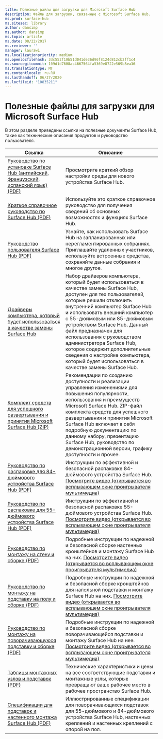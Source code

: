 ```yaml
---
title: Полезные файлы для загрузки для Microsoft Surface Hub
description: Файлы для загрузки, связанные с Microsoft Surface Hub.
ms.prod: surface-hub
ms.sitesec: library
author: dansimp
ms.author: dansimp
ms.topic: article
ms.date: 08/22/2017
ms.reviewer: ''
manager: laurawi
ms.localizationpriority: medium
ms.openlocfilehash: 3dc552f10b51d041de36d96f8124d812cb2ff1c4
ms.sourcegitcommit: 109d1d7608ac4667564fa5369e8722e569b8ea36
ms.translationtype: MT
ms.contentlocale: ru-RU
ms.lasthandoff: 06/27/2020
ms.locfileid: "10835211"
---
```

# Полезные файлы для загрузки для Microsoft Surface Hub

В этом разделе приведены ссылки на полезные документы Surface Hub, такие как технические описания продуктов и руководство пользователя.

| Ссылка | Описание |
| --- | --- |
| [Руководство по установке Surface Hub (английский, французский, испанский язык) (PDF)](https://download.microsoft.com/download/0/1/6/016363A4-8602-4F01-8281-9BE5C814DC78/Setup-Guide_EN-FR-SP.pdf) | Просмотрите краткий обзор настройки среды для нового устройства Surface Hub. |
| [Краткое справочное руководство по Surface Hub (PDF)](https://download.microsoft.com/download/9/E/E/9EE660F8-3FC6-4909-969E-89EA648F06DB/Surface%20Hub%20Quick%20Reference%20Guide_en-us.pdf)  | Используйте это краткое справочное руководство для получения сведений об основных возможностях и функциях Surface Hub. |
| [Руководство пользователя Surface Hub (PDF)](https://download.microsoft.com/download/3/6/B/36B6331E-0C63-4E71-A05D-EE88D05081F8/surface-hub-user-guide-en-us.pdf) | Узнайте, как использовать Surface Hub на запланированных или нерегламентированных собраниях. Приглашайте удаленных участников, используйте встроенные средства, сохраняйте данные собрания и многое другое. |
| [Драйверы компьютера, который будет использоваться в качестве замены Surface Hub](https://www.microsoft.com/download/details.aspx?id=52210) | Набор драйверов компьютера, который будет использоваться в качестве замены Surface Hub, доступен для тех пользователей, которые решили отключить внутренний компьютер Surface Hub и использовать внешний компьютер с 55-дюймовым или 85-дюймовым устройством Surface Hub. Данный файл предназначен для использования с руководством администратора Surface Hub, которое содержит дополнительные сведения о настройке компьютера, который будет использоваться в качестве замены Surface Hub.  |
| [Комплект средств для успешного развертывания и принятия Microsoft Surface Hub (ZIP)](https://download.microsoft.com/download/F/A/3/FA3ADEA4-4966-456B-8BDE-0A594FD52C6C/Surface_Hub_Adoption_Kit_Final_0519.pdf) | Рекомендации по созданию доступности и реализации управления изменениями для повышения популярности, использования и преимуществ Microsoft Surface Hub. ZIP-файл комплекта средств для успешного развертывания и принятия Microsoft Surface Hub включает в себя подробную документацию по данному набору, презентацию Surface Hub, руководство по демонстрационной версии, графику доступности и прочее. |
| [Руководство по распаковке для 84-дюймового устройства Surface Hub (PDF)](https://download.microsoft.com/download/5/2/B/52B4007E-D8C8-4EED-ACA9-FEEF93F6055C/84_Unpacking_Guide_English_French-Spanish.pdf) | Инструкции по эффективной и безопасной распаковке 84-дюймового устройства Surface Hub. [Посмотрите видео (открывается во всплывающем окне проигрывателя мультимедиа)](http://compass.xbox.com/assets/75/2b/752b73dc-6e9d-4692-8ba1-0f9fc03bff6b.mov?n=04.07.16_installation_video_03_unpacking_84.mov) |
| [Руководство по распаковке для 55-дюймового устройства Surface Hub (PDF)](https://download.microsoft.com/download/2/E/7/2E7616A2-F936-4512-8052-1E2D92DFD070/55_Unpacking_Guide_English-French-Spanish.PDF) | Инструкции по эффективной и безопасной распаковке 55-дюймового устройства Surface Hub. [Посмотрите видео (открывается во всплывающем окне проигрывателя мультимедиа)](http://compass.xbox.com/assets/a9/d6/a9d6b4d7-d33f-4e8b-be92-28f7fc2c06d7.mov?n=04.07.16_installation_video_02_unpacking_55.mov) |
| [Руководство по монтажу на стену и сборке (PDF)](https://download.microsoft.com/download/7/0/2/702485E3-B55E-4DE8-B5DD-3B56F90DCF5D/SH-Guide_WACG_Wall_Mounts_EN-FR-ES-NL-DE-IT-PT-AR-DA-FI-NO-SV.pdf) | Подробные инструкции по надежной и безопасной сборке настенных кронштейнов и монтажу Surface Hub на них. [Посмотрите видео (открывается во всплывающем окне проигрывателя мультимедиа)](http://compass.xbox.com/assets/bf/4d/bf4d6f06-370c-45ee-88e6-c409873914e8.mov?n=04.07.16_installation_video_05_wall_mount.mov) |
| [Руководство по монтажу на подставку на полу и сборке (PDF)](https://download.microsoft.com/download/7/0/2/702485E3-B55E-4DE8-B5DD-3B56F90DCF5D/SH-Guide_WACG_Floor_Support_Mount_EN-FR-ES-NL-DE-IT-AR-DA-FI-NO-SV.pdf) | Подробные инструкции по надежной и безопасной сборке кронштейнов для напольной подставки и монтажу Surface Hub на них. [Посмотрите видео (открывается во всплывающем окне проигрывателя мультимедиа)](http://compass.xbox.com/assets/ed/de/edde468a-e1d4-4ce8-8b61-c4527dd25c81.mov?n=04.07.16_installation_video_06_floor_support_mount.mov) |
| [Руководство по монтажу на поворачивающуюся подставку и сборке (PDF)](https://download.microsoft.com/download/7/0/2/702485E3-B55E-4DE8-B5DD-3B56F90DCF5D/SH-Guide_WACG_Rolling_Stands_EN-FR-ES-NL-DE-IT-AR-DA-FI-NO-SV.pdf) | Подробные инструкции по надежной и безопасной сборке поворачивающейся подставки и монтажу Surface Hub на нее. [Посмотрите видео (открывается во всплывающем окне проигрывателя мультимедиа)](http://compass.xbox.com/assets/1f/94/1f949613-3e4a-41e3-ad60-fe8aa7134115.mov?n=04.07.16_installation_video_04_rolling_stand_mount.mov) |
| [Таблицы монтажных узлов и подставок (PDF)](https://download.microsoft.com/download/5/0/1/501F98D9-1BCC-4448-A1DB-47056CEE33B6/20160711_Surface_Hub_Mounts_and_Stands_Datasheet.pdf) | Технические характеристики и цены на все соответствующие подставки и монтажные узлы, которые превращают ваше рабочее место в рабочее пространство Surface Hub. |
| [Спецификации для подставок и настенного монтажа Surface Hub (PDF)](https://download.microsoft.com/download/7/A/7/7A75BD0F-5A46-4BCE-B313-A80E47AEB581/20160720_Combined_Stand_Wall_Mount_Drawings.pdf) | Иллюстрированные спецификации для поворачивающихся подставок для 55-дюймового и 84-дюймового устройства Surface Hub, настенных креплений и настенных креплений с опорой на пол. |




